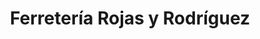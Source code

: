 ---
title: "Ferretería Rojas y Rodríguez"
url: /quesada/ferreteria-rojas-y-rodriguez-2/
shop: hardware
---